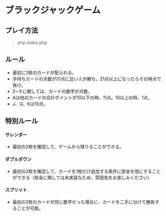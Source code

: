 # ブラックジャックゲーム

## プレイ方法

> php index.php

[^1]:上記コマンドで実行
[^2]:プレイヤーとディーラー以外のCPUプレイヤーを0~3名を入力します。

## ルール
- 最初に2枚のカードが配られる。
- 手持ちカードの点数が21点に近い人が勝ち。21点以上になったらその時点で負け。
- 2~９に関しては、カードの数字が点数。
- Aは他のカードの合計ポイントが10以下の時、11点。10以上の時、1点。
- J、Q、Kは10点。

## 特別ルール
#### サレンダー
- 最初の2枚を確認して、ゲームから降りることができる。

#### ダブルダウン
- 最初の2枚を確認して、カードを1枚だけ追加する条件に掛金を倍にすることができる（掛金に関しては未実装なため、雰囲気をお楽しみください）

#### スプリット
- 最初の2枚のカードが同じ数字だった場合に、カードを二手に分けて勝負することが可能。

